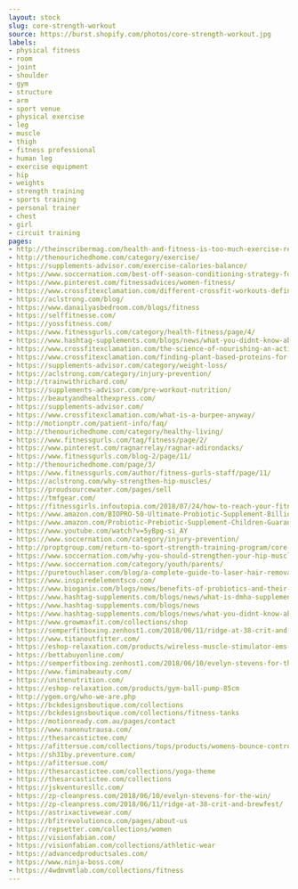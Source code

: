 ```yaml
---
layout: stock
slug: core-strength-workout
source: https://burst.shopify.com/photos/core-strength-workout.jpg
labels:
- physical fitness
- room
- joint
- shoulder
- gym
- structure
- arm
- sport venue
- physical exercise
- leg
- muscle
- thigh
- fitness professional
- human leg
- exercise equipment
- hip
- weights
- strength training
- sports training
- personal trainer
- chest
- girl
- circuit training
pages:
- http://theinscribermag.com/health-and-fitness-is-too-much-exercise-really-a-thing/
- http://thenourichedhome.com/category/exercise/
- https://supplements-advisor.com/exercise-calories-balance/
- https://www.soccernation.com/best-off-season-conditioning-strategy-for-serious-soccer-players/
- https://www.pinterest.com/fitnessadvices/women-fitness/
- https://www.crossfitexclamation.com/different-crossfit-workouts-defined/
- https://aclstrong.com/blog/
- https://www.danailyasbedroom.com/blogs/fitness
- https://selffitnesse.com/
- https://yossfitness.com/
- https://www.fitnessgurls.com/category/health-fitness/page/4/
- https://www.hashtag-supplements.com/blogs/news/what-you-didnt-know-about-beta-alanine-supplement-ingredients-explained
- https://www.crossfitexclamation.com/the-science-of-nourishing-an-active-lifestyle/
- https://www.crossfitexclamation.com/finding-plant-based-proteins-for-your-workout/
- https://supplements-advisor.com/category/weight-loss/
- https://aclstrong.com/category/injury-prevention/
- http://trainwithrichard.com/
- https://supplements-advisor.com/pre-workout-nutrition/
- https://beautyandhealthexpress.com/
- https://supplements-advisor.com/
- https://www.crossfitexclamation.com/what-is-a-burpee-anyway/
- http://motionptr.com/patient-info/faq/
- http://thenourichedhome.com/category/healthy-living/
- https://www.fitnessgurls.com/tag/fitness/page/2/
- https://www.pinterest.com/ragnarrelay/ragnar-adirondacks/
- https://www.fitnessgurls.com/blog-2/page/11/
- http://thenourichedhome.com/page/3/
- https://www.fitnessgurls.com/author/fitness-gurls-staff/page/11/
- https://aclstrong.com/why-strengthen-hip-muscles/
- https://proudsourcewater.com/pages/sell
- https://tmfgear.com/
- https://fitnessgirls.infoutopia.com/2018/07/24/how-to-reach-your-fitness-goals/
- https://www.amazon.com/BIOPRO-50-Ultimate-Probiotic-Supplement-Billion/dp/B01458YYC2
- https://www.amazon.com/Probiotic-Prebiotic-Supplement-Children-Guaranteed/dp/B07B3JCBSX
- https://www.youtube.com/watch?v=5yBpg-si_AY
- https://www.soccernation.com/category/injury-prevention/
- http://proptgroup.com/return-to-sport-strength-training-program/core-strength-workout_925x/
- https://www.soccernation.com/why-you-should-strengthen-your-hip-muscles/
- https://www.soccernation.com/category/youth/parents/
- https://puretouchlaser.com/blog/a-complete-guide-to-laser-hair-removal-aftercare/
- https://www.inspiredelementsco.com/
- https://www.bioganix.com/blogs/news/benefits-of-probiotics-and-their-influence-on-your-health
- https://www.hashtag-supplements.com/blogs/news/what-is-dmha-supplements-ingredients-explained
- https://www.hashtag-supplements.com/blogs/news
- https://www.hashtag-supplements.com/blogs/news/what-you-didnt-know-about-huperzine-a-supplement-ingredients-explained
- https://www.growmaxfit.com/collections/shop
- https://semperfitboxing.zenhost1.com/2018/06/11/ridge-at-38-crit-and-brewfest/
- https://www.titanoutfitter.com/
- https://eshop-relaxation.com/products/wireless-muscle-stimulator-ems-stimulation-body-slimming-beauty-machine-abdominal-muscle-exerciser-training-device-body-massager
- https://bettabuyonline.com/
- https://semperfitboxing.zenhost1.com/2018/06/10/evelyn-stevens-for-the-win/
- https://www.fiminabeauty.com/
- https://unitenutrition.com/
- https://eshop-relaxation.com/products/gym-ball-pump-85cm
- http://ygem.org/who-we-are.php
- https://bckdesignsboutique.com/collections
- https://bckdesignsboutique.com/collections/fitness-tanks
- https://motionready.com.au/pages/contact
- https://www.nanonutrausa.com/
- https://thesarcastictee.com/
- https://afittersue.com/collections/tops/products/womens-bounce-control-wirefree-high-impact-plus-size-sports-bra
- https://sh31by.preventure.com/
- https://afittersue.com/
- https://thesarcastictee.com/collections/yoga-theme
- https://thesarcastictee.com/collections
- https://jskventuresllc.com/
- https://zp-cleanpress.com/2018/06/10/evelyn-stevens-for-the-win/
- https://zp-cleanpress.com/2018/06/11/ridge-at-38-crit-and-brewfest/
- https://astrixactivewear.com/
- https://bfitrevolutionco.com/pages/about-us
- https://repsetter.com/collections/women
- https://visionfabian.com/
- https://visionfabian.com/collections/athletic-wear
- https://advancedproductsales.com/
- https://www.ninja-boss.com/
- https://4wdmvmtlab.com/collections/fitness
---
```

